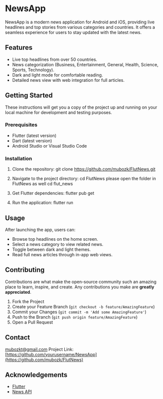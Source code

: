 # NewsApp

NewsApp is a modern news application for Android and iOS, providing live headlines and top stories from various categories and countries. It offers a seamless experience for users to stay updated with the latest news.

## Features

- Live top headlines from over 50 countries.
- News categorization (Business, Entertainment, General, Health, Science, Sports, Technology).
- Dark and light mode for comfortable reading.
- Detailed news view with web integration for full articles.

## Getting Started

These instructions will get you a copy of the project up and running on your local machine for development and testing purposes.

### Prerequisites

- Flutter (latest version)
- Dart (latest version)
- Android Studio or Visual Studio Code

### Installation

1. Clone the repository:
git clone https://github.com/mubozk/FlutNews.git

2. Navigate to the project directory:
cd FlutNews
please open the folder in FlutNews as well
cd flut_news

3. Get Flutter dependencies:
flutter pub get


4. Run the application:
flutter run


## Usage

After launching the app, users can:

- Browse top headlines on the home screen.
- Select a news category to view related news.
- Toggle between dark and light themes.
- Read full news articles through in-app web views.

## Contributing

Contributions are what make the open-source community such an amazing place to learn, inspire, and create. Any contributions you make are **greatly appreciated**.

1. Fork the Project
2. Create your Feature Branch (`git checkout -b feature/AmazingFeature`)
3. Commit your Changes (`git commit -m 'Add some AmazingFeature'`)
4. Push to the Branch (`git push origin feature/AmazingFeature`)
5. Open a Pull Request


## Contact

mubozkt@gmail.com
Project Link: [https://github.com/yourusername/NewsApp](https://github.com/mubozk/FlutNews)

## Acknowledgements

- [Flutter](https://flutter.dev/)
- [News API](https://newsapi.org/)

